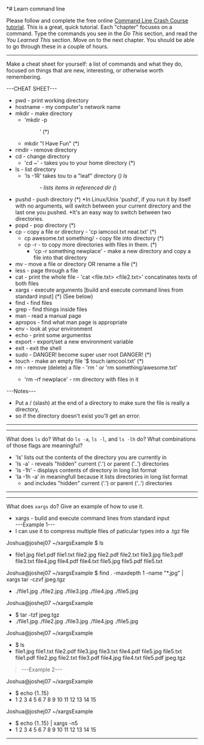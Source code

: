 *# Learn command line

Please follow and complete the free online [Command Line Crash Course
tutorial](http://cli.learncodethehardway.org/book/). This is a great,
quick tutorial. Each "chapter" focuses on a command. Type the commands
you see in the _Do This_ section, and read the _You Learned This_
section. Move on to the next chapter. You should be able to go through
these in a couple of hours.


---

Make a cheat sheet for yourself: a list of commands and what they do, focused on things that are new, interesting, or otherwise worth remembering.

---CHEAT SHEET---

* pwd - print working directory 
* hostname - my computer's network name
* mkdir - make directory 
  * 'mkdir -p <dir path>' (*)
  * mkdir "I Have Fun" (*)
* rmdir - remove directory
* cd - change directory 
  * 'cd ~' - takes you to your home directory (*)
* ls - list directory 
  * 'ls -1R' takes tou to a "leaf" directory (*)
  ls <dir/> - lists items in referenced dir (*)
* pushd - push directory (*)
  *In Linux/Unix 'pushd', if you run it by itself with no arguments, will switch between your current directory and the last    one you pushed. 
  *It's an easy way to switch between two directories.
* popd - pop directory (*)
* cp - copy a file or directory - 'cp iamcool.txt neat.txt' (*)
  * cp awesome.txt something/ - copy file into directory (*)
  * cp -r - to copy more directories with files in them. (*)
    * 'cp -r something newplace' - make a new directory and copy a file into that directory
* mv - move a file or directory OR rename a file (*)
* less - page through a file
* cat - print the whole file - 'cat <file.txt> <file2.txt>' concatinates texts of both files
* xargs - execute arguments [build and execute command lines from standard input] (*) (See below)
* find - find files
* grep - find things inside files
* man - read a manual page
* apropos - find what man page is appropriate
* env - look at your environment
* echo - print some argumentss
* export - export/set a new environment variable
* exit - exit the shell
* sudo - DANGER! become super user root DANGER! (*)
* touch - make an empty file '$ touch iamcool.txt' (*)
* rm - remove (delete) a file - 'rm <file>' or 'rm something/awesome.txt' 
  * 'rm -rf newplace' - rm directory with files in it


---Notes---
* Put a / (slash) at the end of a directory to make sure the file is really a directory, 
* so if the directory doesn't exist you'll get an error.
---


---

What does `ls` do? What do `ls -a`, `ls -l`, and `ls -lh` do? What combinations of those flags are meaningful?

* 'ls' lists out the contents of the directory you are currently in
* 'ls -a' - reveals "hidden" current ('.') or parent ('..') directories 
* 'ls -1h' - displays contents of directory in long list format
* 'la -1h -a' in meaningfull because it lists directories in long list format 
  * and includes "hidden" current ('.') or parent ('..') directories 

---


---

What does `xargs` do? Give an example of how to use it.

* xargs - build and execute command lines from standard input  
---Example 1--- 
* I can use it to compress multiple files of paticular types into a .tgz file

Joshua@joshej07 ~/xargsExample
$ ls 
* file1.jpg
 file1.pdf
 file1.txt
 file2.jpg
 file2.pdf
 file2.txt
 file3.jpg
 file3.pdf
 file3.txt
 file4.jpg
 file4.pdf
 file4.txt
 file5.jpg
 file5.pdf
 file5.txt

Joshua@joshej07 ~/xargsExample
$ find . -maxdepth 1 -name "*.jpg" | xargs tar -czvf jpeg.tgz
* ./file1.jpg
 ./file2.jpg
 ./file3.jpg
 ./file4.jpg
 ./file5.jpg

Joshua@joshej07 ~/xargsExample
* $ tar -tzf jpeg.tgz
* ./file1.jpg
 ./file2.jpg
 ./file3.jpg
 ./file4.jpg
 ./file5.jpg

Joshua@joshej07 ~/xargsExample
* $ ls
* file1.jpg  file1.txt  file2.pdf  file3.jpg  file3.txt  file4.pdf  file5.jpg  file5.txt
 file1.pdf  file2.jpg  file2.txt  file3.pdf  file4.jpg  file4.txt  file5.pdf  jpeg.tgz

>---Example 2---

Joshua@joshej07 ~/xargsExample
* $ echo {1..15}
* 1 2 3 4 5 6 7 8 9 10 11 12 13 14 15

Joshua@joshej07 ~/xargsExample
* $ echo {1..15} | xargs -n5
* 1 2 3 4 5
 6 7 8 9 10
 11 12 13 14 15


---
